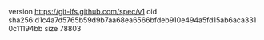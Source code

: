 version https://git-lfs.github.com/spec/v1
oid sha256:d1c4a7d5765b59d9b7aa68ea6566bfdeb910e494a5fd15ab6aca3310c11194bb
size 78803

